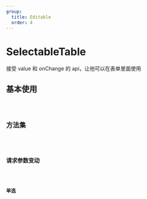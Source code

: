 ```yaml
---
group:
  title: Editable
  order: 4
---
```


# SelectableTable

接受 value 和 onChange 的 api，让他可以在表单里面使用

## 基本使用

<code src="./demos/basic" />

## 方法集

<code src="./demos/methods" />

## 请求参数变动

<code src="./demos/params" />

## 单选

<code src="./demos/radioSelect" />
